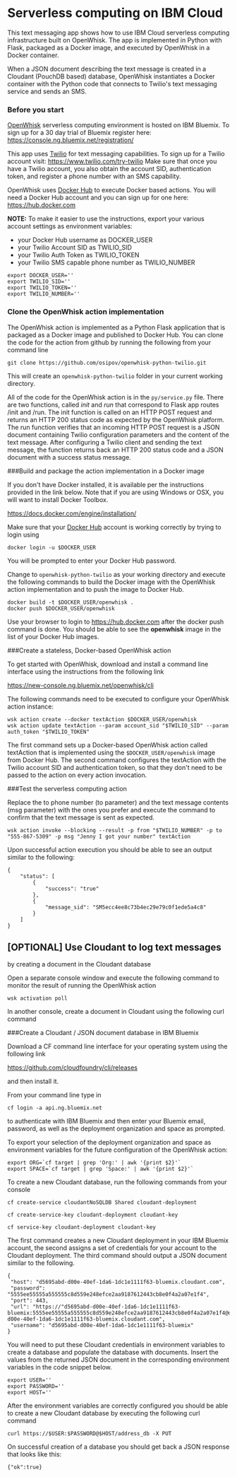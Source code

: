 # Serverless computing on IBM Cloud

This text messaging app shows how to use IBM Cloud serverless computing infrastructure built on OpenWhisk. The app is implemented in Python with Flask, packaged as a Docker image, and executed by OpenWhisk in a Docker container. 

When a JSON document describing the text message is created in a Cloudant (PouchDB based) database, OpenWhisk instantiates a Docker container with the Python code that connects to Twilio's text messaging service and sends an SMS.

### Before you start

[OpenWhisk](https://github.com/openwhisk/openwhisk) serverless computing environment is hosted on IBM Bluemix. To sign up for a 30 day trial of Bluemix register here: https://console.ng.bluemix.net/registration/

This app uses [Twilio](https://www.twilio.com) for text messaging capabilities. To sign up for a Twilio account visit: https://www.twilio.com/try-twilio Make sure that once you have a Twilio account, you also obtain the account SID, authentication token, and register a phone number with an SMS capability.

OpenWhisk uses [Docker Hub](https://hub.docker.com) to execute Docker based actions. You will need a Docker Hub account and you can sign up for one here: https://hub.docker.com

**NOTE:** To make it easier to use the instructions, export your various account settings as environment variables:

* your Docker Hub username as DOCKER_USER
* your Twilio Account SID as TWILIO_SID
* your Twilio Auth Token as TWILIO_TOKEN
* your Twilio SMS capable phone number as TWILIO_NUMBER

```
export DOCKER_USER=''
export TWILIO_SID=''
export TWILIO_TOKEN=''
export TWILIO_NUMBER=''
```

### Clone the OpenWhisk action implementation

The OpenWhisk action is implemented as a Python Flask application that is packaged as a Docker image and published to Docker Hub. You can clone the code for the action from github by running the following from your command line

```git clone https://github.com/osipov/openwhisk-python-twilio.git```

This will create an ```openwhisk-python-twilio``` folder in your current working directory.

All of the code for the OpenWhisk action is in the ```py/service.py``` file. There are two functions, called _init_ and _run_ that correspond to Flask app routes /init and /run. The init function is called on an HTTP POST request and returns an HTTP 200 status code as expected by the OpenWhisk platform. The run function verifies that an incoming HTTP POST request is a JSON document containing Twilio configuration parameters and the content of the text message. After configuring a Twilio client and sending the text message, the function returns back an HTTP 200 status code and a JSON document with a success status message.

###Build and package the action implementation in a Docker image

If you don't have Docker installed, it is available per the instructions provided in the link below. Note that if you are using Windows or OSX, you will want to install Docker Toolbox.

https://docs.docker.com/engine/installation/

Make sure that your [Docker Hub](https://hub.docker.com) account is working correctly by trying to login using

```docker login -u $DOCKER_USER ```

You will be prompted to enter your Docker Hub password.

Change to ```openwhisk-python-twilio``` as your working directory and execute the following commands to build the Docker image with the OpenWhisk action implementation and to push the image to Docker Hub. 

```
docker build -t $DOCKER_USER/openwhisk .
docker push $DOCKER_USER/openwhisk
```

Use your browser to login to https://hub.docker.com after the docker push command is done. You should be able to see the **openwhisk** image in the list of your Docker Hub images.

###Create a stateless, Docker-based OpenWhisk action

To get started with OpenWhisk, download and install a command line interface using the instructions from the following link

https://new-console.ng.bluemix.net/openwhisk/cli

The following commands need to be executed to configure your OpenWhisk action instance:

```
wsk action create --docker textAction $DOCKER_USER/openwhisk
wsk action update textAction --param account_sid "$TWILIO_SID" --param auth_token "$TWILIO_TOKEN"
```

The first command sets up a Docker-based OpenWhisk action called textAction that is implemented using the ```$DOCKER_USER/openwhisk``` image from Docker Hub. The second command configures the textAction with the Twilio account SID and authentication token, so that they don't need to be passed to the action on every action invocation.

###Test the serverless computing action

Replace the to phone number (to parameter) and the text message contents (msg parameter) with the ones you prefer and execute the command to confirm that the text message is sent as expected.

```
wsk action invoke --blocking --result -p from "$TWILIO_NUMBER" -p to "555-867-5309" -p msg "Jenny I got your number" textAction
```

Upon successful action execution you should be able to see an output similar to the following:

```
{
    "status": [
        {
            "success": "true"
        },
        {
            "message_sid": "SM5ecc4ee8c73b4ec29e79c0f1ede5a4c8"
        }
    ]
}
```

## [OPTIONAL] Use Cloudant to log text messages

by creating a document in the Cloudant database

Open a separate console window and execute the following command to monitor the result of running the OpenWhisk action 

```
wsk activation poll
```

In another console, create a document in Cloudant using the following curl command




###Create a Cloudant / JSON document database in IBM Bluemix

Download a CF command line interface for your operating system using the following link

https://github.com/cloudfoundry/cli/releases

and then install it.

From your command line type in 

    cf login -a api.ng.bluemix.net

to authenticate with IBM Bluemix and then enter your Bluemix email, password, as well as the deployment organization and space as prompted.

To export your selection of the deployment organization and space as environment variables for the future configuration of the OpenWhisk action:

```
export ORG=`cf target | grep 'Org:' | awk '{print $2}'`
export SPACE=`cf target | grep 'Space:' | awk '{print $2}'`
```

To create a new Cloudant database, run the following commands from your console

```
cf create-service cloudantNoSQLDB Shared cloudant-deployment

cf create-service-key cloudant-deployment cloudant-key

cf service-key cloudant-deployment cloudant-key
```

The first command creates a new Cloudant deployment in your IBM Bluemix account, the second assigns a set of credentials for your account to the Cloudant deployment. The third command should output a JSON document similar to the following. 
```
{
 "host": "d5695abd-d00e-40ef-1da6-1dc1e1111f63-bluemix.cloudant.com",
 "password": "5555ee55555a555555c8d559e248efce2aa9187612443cb8e0f4a2a07e1f4",
 "port": 443,
 "url": "https://"d5695abd-d00e-40ef-1da6-1dc1e1111f63-bluemix:5555ee55555a555555c8d559e248efce2aa9187612443cb8e0f4a2a07e1f4@d5695abd-d00e-40ef-1da6-1dc1e1111f63-bluemix.cloudant.com",
 "username": "d5695abd-d00e-40ef-1da6-1dc1e1111f63-bluemix"
}
```

You will need to put these Cloudant credentials in environment variables to create a database and populate the database with documents. Insert the values from the returned JSON document in the corresponding environment variables in the code snippet below.

```
export USER=''
export PASSWORD=''
export HOST=''
```

After the environment variables are correctly configured you should be able to create a new Cloudant database by executing the following curl command

```
curl https://$USER:$PASSWORD@$HOST/address_db -X PUT
```

On successful creation of a database you should get back a JSON response that looks like this:

```
{"ok":true}
```


